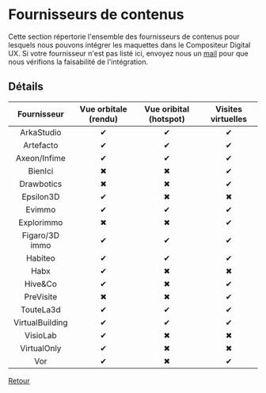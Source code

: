# Fournisseurs de contenus

Cette section répertorie l'ensemble des fournisseurs de contenus pour lesquels nous pouvons intégrer les maquettes dans le Compositeur Digital UX. Si votre fournisseur n'est pas listé ici, envoyez nous un [mail](mailto:support@excense.fr) pour que nous vérifions la faisabilité de l'intégration.

## Détails

| Fournisseur    | Vue orbitale (rendu) | Vue oribital (hotspot) | Visites virtuelles |
|:--------------:|:------------:|:-----------------:|:------------------:|
| ArkaStudio     | &#x2714;     | &#x2714;      | &#x2714;      |
| Artefacto      | &#x2714;     | &#x2714;      | &#x2714;      |
| Axeon/Infime   | &#x2714;     | &#x2714;      | &#x2714;      |
| BienIci        | &#x2716;     | &#x2716;      | &#x2714;      |
| Drawbotics     | &#x2716;     | &#x2716;      | &#x2714;      |
| Epsilon3D      | &#x2714;     | &#x2716;      | &#x2716;      |
| Evimmo         | &#x2714;     | &#x2714;      | &#x2714;      |
| Explorimmo     | &#x2716;     | &#x2716;      | &#x2714;      |
| Figaro/3D immo | &#x2714;     | &#x2714;      | &#x2714;      |
| Habiteo        | &#x2714;     | &#x2714;      | &#x2714;      |
| Habx           | &#x2714;     | &#x2716;      | &#x2716;      |
| Hive&Co        | &#x2714;     | &#x2716;      | &#x2714;      |
| PreVisite      | &#x2716;     | &#x2716;      | &#x2714;      |
| TouteLa3d      | &#x2714;     | &#x2714;      | &#x2714;      |
| VirtualBuilding| &#x2714;     | &#x2714;      | &#x2714;      |
| VisioLab       | &#x2714;     | &#x2716;      | &#x2716;      |
| VirtualOnly    | &#x2714;     | &#x2716;      | &#x2716;      |
| Vor            | &#x2714;     | &#x2716;      | &#x2714;      |

[Retour](../index.md)

